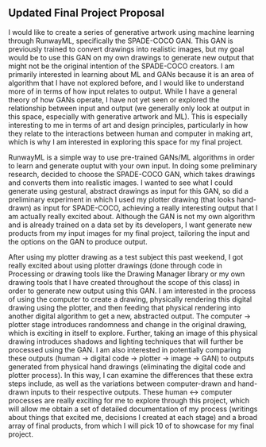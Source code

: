 ## Updated Final Project Proposal

I would like to create a series of generative artwork using machine learning through RunwayML, specifically the SPADE-COCO GAN. This GAN is previously trained to convert drawings into realistic images, but my goal would be to use this GAN on my own drawings to generate new output that might not be the original intention of the SPADE-COCO creators. I am primarily interested in learning about ML and GANs because it is an area of algorithm that I have not explored before, and I would like to understand more of in terms of how input relates to output. While I have a general theory of how GANs operate, I have not yet seen or explored the relationship between input and output (we generally only look at output in this space, especially with generative artwork and ML). This is especially interesting to me in terms of art and design principles, particularly in how they relate to the interactions between human and computer in making art, which is why I am interested in exploring this space for my final project.

RunwayML is a simple way to use pre-trained GANs/ML algorithms in order to learn and generate ouptut with your own input. In doing some preliminary research, decided to choose the SPADE-COCO GAN, which takes drawings and converts them into realistic images. I wanted to see what I could generate using gestural, abstract drawings as input for this GAN, so did a preliminary experiment in which I used my plotter drawing (that looks hand-drawn) as input for SPADE-COCO, achieving a really interesting output that I am actually really excited about. Although the GAN is not my own algorithm and is already trained on a data set by its developers, I want generate new products from my input images for my final project, tailoring the input and the options on the GAN to produce output. 

After using my plotter drawing as a test subject this past weekend, I got really excited about using plotter drawings (done through code in Processing or drawing tools like the Drawing Manager library or my own drawing tools that I have created throughout the scope of this class) in order to generate new output using this GAN. I am interested in the process of using the computer to create a drawing, physically rendering this digital drawing using the plotter, and then feeding that physical rendering into another digital algorithm to get a new, abstracted output. The computer -> plotter stage introduces randomness and change in the original drawing, which is exciting in itself to explore. Further, taking an image of this physical drawing introduces shadows and lighting techniques that will further be processed using the GAN. I am also interested in potentially comparing these outputs (human -> digital code -> plotter -> image -> GAN) to outputs generated from physical hand drawings (eliminating the digital code and plotter process). In this way, I can examine the differences that these extra steps include, as well as the variations between computer-drawn and hand-drawn inputs to their respective outputs. These human <-> computer processes are really exciting for me to explore through this project, which will allow me obtain a set of detailed documentation of my process (writings about things that excited me, decisions I created at each stage) and a broad array of final products, from which I will pick 10 of to showcase for my final project. 